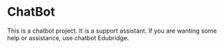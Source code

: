 # ChatBot
This is a chatbot project. It is a support assistant. If you are wanting some help or assistance, use chatbot Edubridge.
